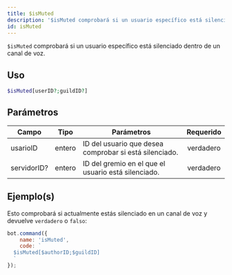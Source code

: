 ```yaml
---
title: $isMuted
description: '$isMuted comprobará si un usuario específico está silenciado dentro de un canal de voz.'
id: isMuted
---
```


`$isMuted` comprobará si un usuario específico está silenciado dentro de un canal de voz.

## Uso

```php
$isMuted[userID?;guildID?]
```

## Parámetros

| Campo       | Tipo   | Parámetros                                             | Requerido |
| ----------- | ------ | ------------------------------------------------------ |:---------:|
| usarioID    | entero | ID del usuario que desea comprobar si está silenciado. | verdadero |
| servidorID? | entero | ID del gremio en el que el usuario está silenciado.    | verdadero |

## Ejemplo(s)

Esto comprobará si actualmente estás silenciado en un canal de voz y devuelve `verdadero` o `falso`:

```javascript
bot.command({
    name: 'isMuted',
    code: `
  $isMuted[$authorID;$guildID]
  `
});
```

